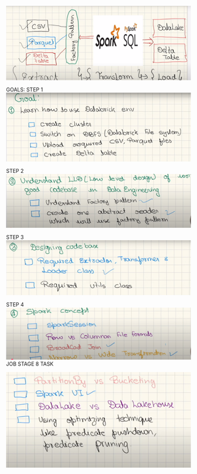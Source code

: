 ![alt text](image.png)

GOALS: 
STEP 1
![alt text](image-1.png)

STEP 2 
![alt text](image-2.png)

STEP 3
![alt text](image-3.png)

STEP 4 
![alt text](image-4.png)
JOB STAGE 8 TASK


![alt text](image-5.png)